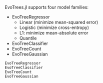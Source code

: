 EvoTrees.jl supports four model families:
- EvoTreeRegressor
    - Linear (minimize mean-squared error)
    - Logistic (minimize cross-entropy)
    - L1: minimize mean-absolute error
    - Quantile
- EvoTreeClassifier
- EvoTreeCount
- EvoTreeGaussian

```@docs
EvoTreeRegressor
EvoTreeClassifier
EvoTreeCount
EvoTreeGaussian
```